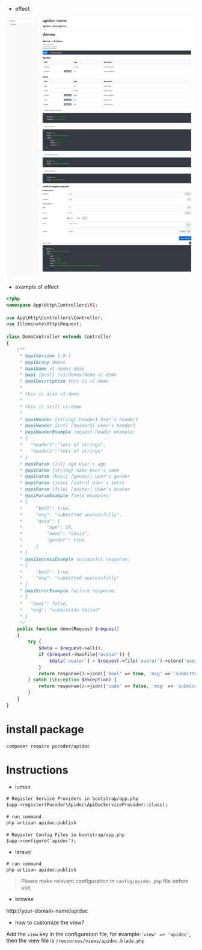 - effect

![apidoc](static/vendor/apidoc/img/apidoc.png)

- example of effect

```php
<?php
namespace App\Http\Controllers\V1;

use App\Http\Controllers\Controller;
use Illuminate\Http\Request;

class DemoController extends Controller
{
    /**
     * @apiVersion 1.0.1
     * @apiGroup demos
     * @apiName v1-demos-demo
     * @api {post} /v1/demos/demo v1-demo
     * @apiDescription this is v1-demo
     *
     * this is also v1-demo
     *
     * this is still v1-demo
     *
     * @apiHeader {string} header1 User's header1
     * @apiHeader {int} [header2] User's header2
     * @apiHeaderExample request header example:
     * {
     *   "header1":"lots of strings",
     *   "header2":"lots of strings"
     * }
     * @apiParam {int} age User's age
     * @apiParam {string} name User's name
     * @apiParam {bool} [gender] User's gender
     * @apiParam {json} [intro] User's intro
     * @apiParam {file} [avatar] User's avatar
     * @apiParamExample field examples:
     * {
     *     "bool": true,
     *     "msg": "submitted successfully",
     *     "data": {
     *         "age": 18,
     *         "name": "david",
     *         "gender": true
     *     }
     * }
     * @apiSuccessExample successful response:
     * {
     *     "bool": true,
     *     "msg": "submitted successfully"
     * }
     * @apiErrorExample failure response:
     * {
     *   "bool": false,
     *   "msg": "submission failed"
     * }
     */
    public function demo(Request $request)
    {
        try {
            $data = $request->all();
            if ($request->hasFile('avatar')) {
                $data['avatar'] = $request->file('avatar')->store('users');
            }
            return response()->json(['bool' => true, 'msg' => 'submitted successfully', 'data' => $data]);
        } catch (\Exception $exception) {
            return response()->json(['code' => false, 'msg' => 'submission failed', 'data' => $exception->getMessage()]);
        }
    }
}
```

# install package

```shell script
composer require pucoder/apidoc
```

# Instructions

- lumen 

```shell
# Register Service Providers in bootstrap/app.php
$app->register(Pucoder\Apidoc\ApiDocServiceProvider::class);

# run command
php artisan apidoc:publish

# Register Config Files in bootstrap/app.php
$app->configure('apidoc');
```

- laravel

```shell
# run command
php artisan apidoc:publish
```

> Please make relevant configuration in `config/apidoc.php` file before use

- browse

http://your-domain-name/apidoc

- how to customize the view?

Add the `view` key in the configuration file, for example:`'view' => 'apidoc'`, then the view file is `/resources/views/apidoc.blade.php`
